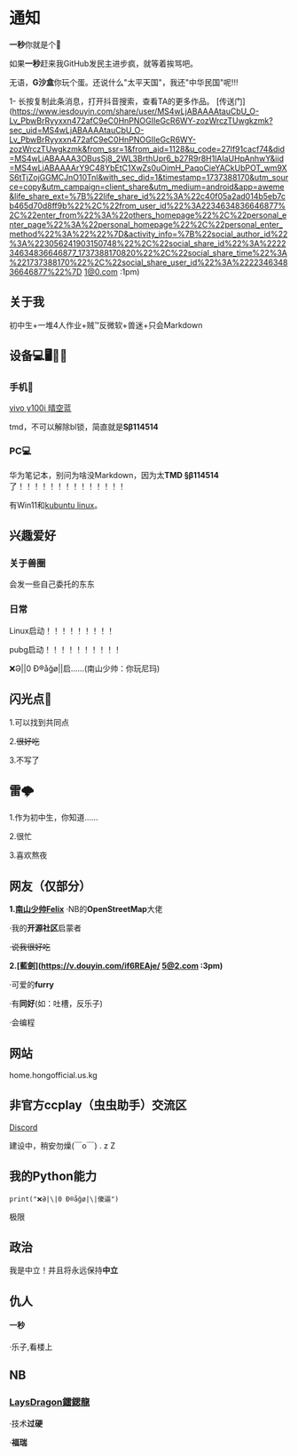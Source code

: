 # 通知
**一秒**你就是个🐔

如果**一秒**赶来我GitHub发民主进步疯，就等着挨骂吧。

无语，**G沙盒**你玩个蛋。还说什么"太平天国"，我还"中华民国"呢!!!

1- 长按复制此条消息，打开抖音搜索，查看TA的更多作品。 [传送门](https://www.iesdouyin.com/share/user/MS4wLjABAAAAtauCbU_O-Lv_PbwBrRyyxxn472afC9eC0HnPNOGIIeGcR6WY-zozWrczTUwgkzmk?sec_uid=MS4wLjABAAAAtauCbU_O-Lv_PbwBrRyyxxn472afC9eC0HnPNOGIIeGcR6WY-zozWrczTUwgkzmk&from_ssr=1&from_aid=1128&u_code=27lf91cacf74&did=MS4wLjABAAAA3OBusSj8_2WL3BrthUpr6_b27R9r8H1lAIaUHpAnhwY&iid=MS4wLjABAAAArY9C48YbEtC1XwZs0uOimH_PaqoCieYACkUbPOT_wm9XS6tTjZojGGMCJnO10Tnl&with_sec_did=1&timestamp=1737388170&utm_source=copy&utm_campaign=client_share&utm_medium=android&app=aweme&life_share_ext=%7B%22life_share_id%22%3A%22c40f05a2ad014b5eb7cb465d70d8ff9b%22%2C%22from_user_id%22%3A2234634836646877%2C%22enter_from%22%3A%22others_homepage%22%2C%22personal_enter_page%22%3A%22personal_homepage%22%2C%22personal_enter_method%22%3A%22%22%7D&activity_info=%7B%22social_author_id%22%3A%223056241903150748%22%2C%22social_share_id%22%3A%222234634836646877_1737388170820%22%2C%22social_share_time%22%3A%221737388170%22%2C%22social_share_user_id%22%3A%222234634836646877%22%7D 1@0.com :1pm)

## 关于我
初中生+一堆4人作业+贼™反微软+兽迷+只会Markdown
## 设备💻🖥️📱🤳
### 手机🤳
[vivo y100i 晴空蓝](https://shop.vivo.com.cn/product/10009116?skuId=129892)

tmd，不可以解除bl锁，简直就是**Sβ114514**
### PC💻
华为笔记本，别问为啥没Markdown，因为太**TMD §β114514**了！！！！！！！！！！！！！！

有Win11和[kubuntu linux](https://kubuntu.org/)。

## 兴趣爱好
### 关于兽圈
会发一些自己委托的东东
### 日常
Linux启动！！！！！！！！！

pubg启动！！！！！！！！！！

❌Ə|\|0 Ð®️åğø|\|启......(南山少帅：你玩尼玛)
## 闪光点🤩
1.可以找到共同点

2.~~很好吃~~

3.不写了
## 雷🌩️
1.作为初中生，你知道......

2.很忙

3.喜欢熬夜
## 网友（仅部分）
**1.[南山少帅Felix](https://www.facebook.com/felix.ng.52056)**
·NB的**OpenStreetMap**大佬

·我的**开源社区**启蒙者

·~~说我很好吃~~

**2.[藍劍](https://v.douyin.com/if6REAje/ 5@2.com :3pm)**

·可爱的**furry**

·有**同好**(如：吐槽，反乐子)

·会编程

## 网站

home.hongofficial.us.kg

## 非官方ccplay（虫虫助手）交流区
[Discord](https://discord.gg/BfUceZNGQJ)

建设中，稍安勿燥(￣o￣) . z Z

## 我的Python能力
`print("❌Ə|\|0 Ð®️åğø|\|傻逼")`

极限

## 政治
我是中立！并且将永远保持**中立**

## 仇人

#### 一秒

·乐子,看楼上

## NB

### [LaysDragon鐳鍶龍](https://github.com/LaysDragon)

·技术**过硬**

·**福瑞**


